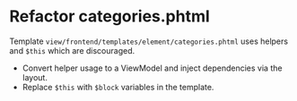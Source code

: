 # Refactor categories.phtml

Template `view/frontend/templates/element/categories.phtml` uses helpers and `$this` which are discouraged.

- Convert helper usage to a ViewModel and inject dependencies via the layout.
- Replace `$this` with `$block` variables in the template.
